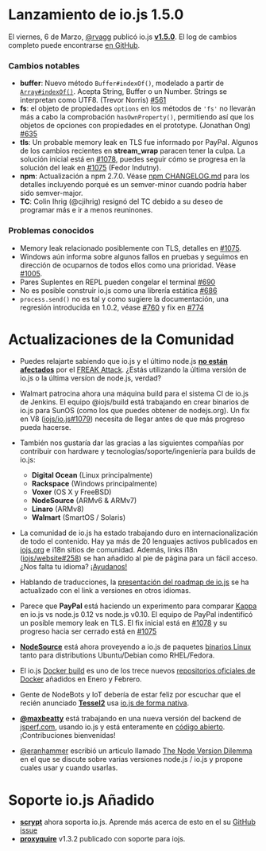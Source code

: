 # Lanzamiento de io.js 1.5.0

El viernes, 6 de Marzo, [@rvagg](https://github.com/rvagg) publicó io.js [**v1.5.0**](https://iojs.org/dist/latest/). El log de cambios completo puede encontrarse [en GitHub](https://github.com/iojs/io.js/blob/v1.x/CHANGELOG.md).

### Cambios notables

* **buffer**: Nuevo método `Buffer#indexOf()`, modelado a partir de [`Array#indexOf()`](https://developer.mozilla.org/en-US/docs/Web/JavaScript/Reference/Global_Objects/Array/indexOf). Acepta String, Buffer o un Number. Strings se interpretan como UTF8. (Trevor Norris) [#561](https://github.com/iojs/io.js/pull/561)
* **fs**: el objeto de propiedades `options` en los métodos de `'fs'` no llevarán más a cabo la comprobación `hasOwnProperty()`, permitiendo así que los objetos de opciones con propiedades en el prototype. (Jonathan Ong) [#635](https://github.com/iojs/io.js/pull/635)
* **tls**: Un probable memory leak en TLS fue informado por PayPal. Algunos de los cambios recientes en **stream_wrap** paracen tener la culpa. La solución inicial está en [#1078](https://github.com/iojs/io.js/pull/1078), puedes seguir cómo se progresa en la solución del leak en [#1075](https://github.com/iojs/io.js/issues/1075) (Fedor Indutny).
* **npm**: Actualización a npm 2.7.0. Véase [npm CHANGELOG.md](https://github.com/npm/npm/blob/master/CHANGELOG.md#v270-2015-02-26) para los detalles incluyendo porqué es un semver-minor cuando podría haber sido semver-major.
* **TC**: Colin Ihrig (@cjihrig) resignó del TC debido a su deseo de programar más e ir a menos reuninones.

### Problemas conocidos

* Memory leak relacionado posiblemente con TLS, detalles en [#1075](https://github.com/iojs/io.js/issues/1075).
* Windows aún informa sobre algunos fallos en pruebas y seguimos en dirección de ocuparnos de todos ellos como una prioridad. Véase [#1005](https://github.com/iojs/io.js/issues/1005).
* Pares Suplentes en REPL pueden congelar el terminal [#690](https://github.com/iojs/io.js/issues/690)
* No es posible construir io.js como una librería estática [#686](https://github.com/iojs/io.js/issues/686)
* `process.send()` no es tal y como sugiere la documentación, una regresión introducida en 1.0.2, véase [#760](https://github.com/iojs/io.js/issues/760) y fix en [#774](https://github.com/iojs/io.js/issues/774)

# Actualizaciones de la Comunidad

* Puedes relajarte sabiendo que io.js y el último node.js [**no están afectados**](https://strongloop.com/strongblog/are-node-and-io-js-affected-by-the-freak-attack-openssl-vulnerability/) por el [FREAK Attack](https://freakattack.com/). ¿Estás utilizando la última versión de io.js o la última versíon de node.js, verdad?

* Walmart patrocina ahora una máquina build para el sistema CI de io.js de Jenkins.  El equipo @iojs/build está trabajando en crear binarios de io.js para SunOS (como los que puedes obtener de nodejs.org). Un fix en V8 ([iojs/io.js#1079](https://github.com/iojs/io.js/pull/1079)) necesita de llegar antes de que más progreso pueda hacerse.
* También nos gustaría dar las gracias a las siguientes compañías por contribuir con hardware y tecnologías/soporte/ingeniería para builds de io.js:
  * **Digital Ocean** (Linux principalmente)
  * **Rackspace** (Windows principalmente)
  * **Voxer** (OS X y FreeBSD)
  * **NodeSource** (ARMv6 & ARMv7)
  * **Linaro** (ARMv8)
  * **Walmart** (SmartOS / Solaris)
* La comunidad de io.js ha estado trabajando duro en internacionalización de todo el contenido. Hay ya más de 20 lenguajes activos publicados en [iojs.org](http://iojs.org) e i18n sitios de comunidad. Además, links i18n ([iojs/website#258](https://github.com/iojs/website/pull/258)) se han añadido al pie de página para un fácil acceso. ¿Nos falta tu idioma?  [¡Ayudanos!](https://github.com/iojs/website/blob/master/TRANSLATION.md)
* Hablando de traducciones, la [presentación del roadmap de io.js](http://roadmap.iojs.org/) se ha actualizado con el link a versiones en otros idiomas.

* Parece que **PayPal** está haciendo un experimento para comparar [Kappa](https://www.npmjs.com/package/kappa) en io.js vs node.js 0.12 vs node.js v0.10. El equipo de PayPal indentificó un posible memory leak en TLS. El fix inicial está en  [#1078](https://github.com/iojs/io.js/pull/1078) y su progreso hacia ser cerrado está en [#1075](https://github.com/iojs/io.js/issues/1075)

* [**NodeSource**](http://nodesource.com) está ahora proveyendo a io.js de paquetes [binarios Linux](https://nodesource.com/blog/nodejs-v012-iojs-and-the-nodesource-linux-repositories) tanto para distributions Ubuntu/Debian como RHEL/Fedora.
* El io.js [Docker build](https://registry.hub.docker.com/u/library/iojs/) es uno de los trece nuevos [repositorios oficiales de Docker](http://blog.docker.com/2015/03/thirteen-new-official-repositories-added-in-january-and-february/) añadidos en Enero y Febrero.

* Gente de NodeBots y IoT debería de estar feliz por escuchar que el recién anunciado [**Tessel2**](http://blog.technical.io/post/112787427217/tessel-2-new-hardware-for-the-tessel-ecosystem) usa [io.js de forma nativa](http://blog.technical.io/post/112888410737/moving-faster-with-io-js).
* [**@maxbeatty**](https://twitter.com/maxbeatty) está trabajando en una nueva versión del backend de [jsperf.com](http://jsperf.com/), usando io.js y está enteramente en [código abierto](https://github.com/jsperf/jsperf.com).  ¡Contribuciones bienvenidas!

* [@eranhammer](https://twitter.com/eranhammer) escribió un articulo llamado [The Node Version Dilemma](http://hueniverse.com/2015/03/02/the-node-version-dilemma/) en el que se discute sobre varias versiones node.js / io.js y propone cuales usar y cuando usarlas.

# Soporte io.js Añadido

* **[scrypt](https://npmjs.com/scrypt)** ahora soporta io.js. Aprende más acerca de esto en el su [GitHub issue](https://github.com/barrysteyn/node-scrypt/issues/39)
* **[proxyquire](https://github.com/thlorenz/proxyquire)** v1.3.2 publicado con soporte para iojs.
